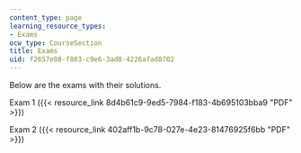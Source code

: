 ```yaml
---
content_type: page
learning_resource_types:
- Exams
ocw_type: CourseSection
title: Exams
uid: f2657e08-f803-c9e6-3ad8-4226afad8702
---
```


Below are the exams with their solutions.

Exam 1 ({{< resource_link 8d4b61c9-9ed5-7984-f183-4b695103bba9 "PDF" >}})

Exam 2 ({{< resource_link 402aff1b-9c78-027e-4e23-81476925f6bb "PDF" >}})